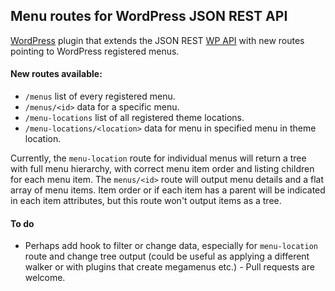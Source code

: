 ## Menu routes for WordPress JSON REST API

[WordPress](http://www.wordpress.org/) plugin that extends the JSON REST [WP API](https://github.com/WP-API/WP-API) with new routes pointing to WordPress registered menus.

#### New routes available:

- `/menus` list of every registered menu.
- `/menus/<id>` data for a specific menu.
- `/menu-locations` list of all registered theme locations.
- `/menu-locations/<location>` data for menu in specified menu in theme location. 

Currently, the `menu-location` route for individual menus will return a tree with full menu hierarchy, with correct menu item order and listing children for each menu item. The `menus/<id>` route will output menu details and a flat array of menu items. Item order or if each item has a parent will be indicated in each item attributes, but this route won't output items as a tree. 


#### To do

* Perhaps add hook to filter or change data, especially for `menu-location` route and change tree output (could be useful as applying a different walker or with plugins that create megamenus etc.) - Pull requests are welcome.  